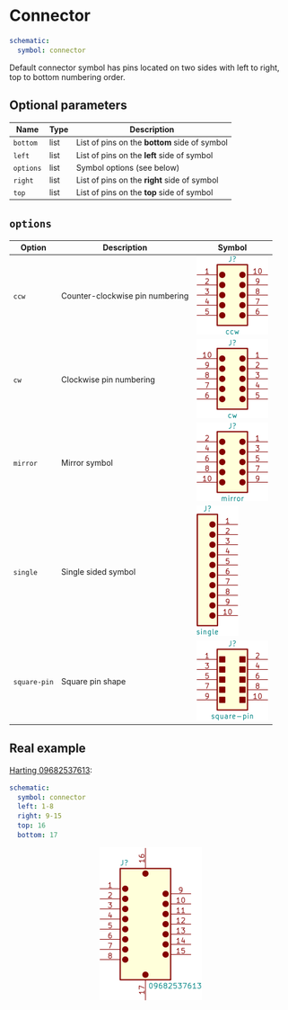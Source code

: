 Connector
=========

```yaml
schematic:
  symbol: connector
```

Default connector symbol has pins located on two sides with left to right, top to bottom numbering order.

Optional parameters
-------------------

| Name | Type | Description |
|------|------|-------------|
| `bottom` | list | List of pins on the **bottom** side of symbol |
| `left` | list | List of pins on the **left** side of symbol |
| `options` | list | Symbol options (see below) |
| `right` | list | List of pins on the **right** side of symbol |
| `top` | list | List of pins on the **top** side of symbol |

`options`
---------

| Option | Description | Symbol |
|--------|-------------|--------|
| `ccw` | Counter-clockwise pin numbering | <img src="/img/symbols/connector/ccw.svg" width="128" alt="Counter-clockwise connector"> |
| `cw` | Clockwise pin numbering | <img src="/img/symbols/connector/cw.svg" width="128" alt="Clockwise connector"> |
| `mirror` | Mirror symbol | <img src="/img/symbols/connector/mirror.svg" width="128" alt="Mirrored connector"> |
| `single` | Single sided symbol | <img src="/img/symbols/connector/single.svg" width="74" alt="Single-sided connector"> |
| `square-pin` | Square pin shape | <img src="/img/symbols/connector/square-pin.svg" width="128" alt="Square pin connector"> |

Real example
------------

[Harting 09682537613](https://github.com/qeda/library/blob/master/harting/09682537613.yaml):

```yaml
schematic:
  symbol: connector
  left: 1-8
  right: 9-15
  top: 16
  bottom: 17
```

<center><img src="/img/symbols/connector/09682537613.svg" width="182" alt="Harting 09682537613"></center>

